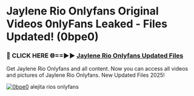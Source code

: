 # Jaylene Rio Onlyfans Original Videos 0nlyFans Leaked - Files Updated! (0bpe0)

<h3>🔴 CLICK HERE 🌐==►► <a href="https://tinyurl.com/2wckxsce" rel="nofollow">Jaylene Rio Onlyfans Updated Files</a></h3>

Get Jaylene Rio Onlyfans and all content. Now you can access all videos and pictures of Jaylene Rio Onlyfans. New Updated Files 2025!

[![0bpe0](https://i.imgur.com/AFduVYN.gif)](https://tinyurl.com/2wckxsce)
alejita rios onlyfans